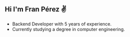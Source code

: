 
## Hi I'm Fran Pérez :v:
- Backend Developer with 5 years of experience.
- Currently studying a degree in computer engineering.
